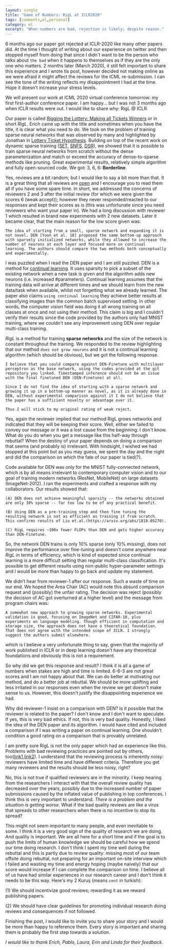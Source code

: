 ```yaml
---
layout: single
title: "Game of Numbers: RigL at ICLR2020"
tags: [comments,ml,personal]
category: ml
excerpt: "When numbers are bad, rejection is likely; despite reason."
---
```

6 months ago our paper got rejected at ICLR-2020 like many other papers did. At the time I thought of writing about our experience on twitter and then stopped myself from doing that since I didn't want to be the person who talks about `the bad` when it happens to themselves as if they are the only one who matters. 2 months later (March 2020), it still felt important to share this experience and I wrote tis post, however decided not making online as we were afraid it might affect the reviews for the ICML re-submission. I can see the tone of the writing
reflects my disappointment I had at the time. Hope it doesn't increase your stress levels.

We will present our work at ICML 2020 virtual conference tomorrow: my first first-author conference paper. I am happy... but I was not 3 months ago when ICLR results were out. I would like to share why: RigL @ ICLR.

Our paper is called [Rigging the Lottery: Making all Tickets Winners](https://arxiv.org/abs/1911.11134) or in short *RigL*. Erich came up with the title and sometimes when you have the title, it is clear what you need to do. We took on the problem of training sparse neural networks that was observed by many and highlighted by Jonathan in [Lottery Ticket Hypothesis](https://arxiv.org/abs/1803.03635). Building on top of the recent work on dynamic sparse training ([SET](https://www.nature.com/articles/s41467-018-04316-3), [SNFS](https://arxiv.org/abs/1907.04840), [DSR](https://arxiv.org/abs/1902.05967)), we showed that it is possible to train sparse neural networks from scratch without the dense parameterization and match or exceed the accuracy of dense-to-sparse methods like pruning. Great experimental results, relatively simple algorithm and fully open-sourced code. We got: 3, 6, 6: **Borderline**.

Yes, reviews are a bit random; but I would like to say a bit more than that. It is a great thing that all reviews are [open](https://openreview.net/forum?id=ryg7vA4tPB) and I encourage you to read them all if you have some spare time. In short, we addressed the concerns of reviewers 2 and 3 after the initial review (for which we were given the scores 6 (weak accept)); however they never responded/reacted to our responses and kept their scores as is (this was unfortunate since you need reviewers who want your paper in). We had a long discussion with reviewer 1 which resulted in brand new experiments with 2 new datasets. Later it became clear, that the main reason for the low score given was:
```
The idea of starting from a small, sparse network and expanding it is not novel. DEN [Yoon et al. 18] proposed the same bottom-up approach with sparsely initialized networks, while they allowed to increase the number of neurons at each layer and focused more on continual learning. The authors should compare the two methods both conceptually and experimentally.
```

I was puzzled when I read the DEN paper and I am still puzzled. DEN is a method for [continual learning](https://arxiv.org/abs/1802.07569). It uses sparsity to pick a subset of the existing network when a new task is given and the algorithm adds new neurons (i.e. increased #parameters). Continual learning assumes that the training data will arrive at different times and we should learn from the new data/task when available, whilst not forgetting what we already learned. The paper also claims `using continual learning` they achieve better results at classifying images than the common batch supervised setting. In other words, the computer vision field was doing it all wrong training on all classes at once and not using their method. This claim is big and I couldn't verify their results since the code provided by the authors only had MNIST training, where we couldn't see any improvement using DEN over regular multi-class training.

*RigL* is a method for training **sparse networks** and the size of the network is constant throughout the training. We responded to the review highlighting that our method `does not grow neurons` and it is not a continual learning algorithm (which should be obvious), but we got the following response.

```
I believe that you could compare against DEN-Finetune with multilayer perceptron as the base network, using the codes provided at the git repository you linked. Timestamped inference should not be an issue with the final finetuned DEN (DEN-Finetune) at all.

Since I do not find the idea of starting with a sparse network and growing it up in a bottom-up manner as novel, as it is already done in DEN, without experimental comparison against it I do not believe that the paper has a sufficient novelty or advantage over it.

Thus I will stick to my original rating of weak reject.
```

Yes, again the reviewer implied that our method RigL grows networks and indicated that they will be keeping their score. Well, either we failed to convey our message or it was a lost cause from the beginning: I don't know. What do you do when you get a message like this half-way through rebuttal? When the destiny of your paper depends on doing a comparison that seems (and probably is) irrelevant. With hindsight, I wished we had stopped at this point but as you may guess, we spent the day and the night and did the comparison on which the fate of our paper is tied(?).

Code available for DEN was only for the MNIST fully-connected network, which is by all means irrelevant to contemporary computer vision and to our goal of training modern networks (ResNet, MobileNet) on large datasets (ImageNet-2012). I ran the experiments and crafted a response with my collaborators. Our results showed that:

```
(A) DEN does not achieve meaningful sparsity -- the networks obtained are only 10% sparse -- far too low to be of any practical benefit.

(B) Using DEN as a pre-training step and then fine tuning the resulting network is not as efficient as training it from scratch. This confirms results of Liu et.al.(https://arxiv.org/abs/1810.05270).

(C) RigL requires ~100x fewer FLOPs than DEN and gets higher accuracy than DEN-Finetune.
```

So, the network DEN trains is only 10% sparse (only 10% missing), does not improve the performance over fine-tuning and doesn't come anywhere near *RigL* in terms of efficiency, which is kind of expected since continual learning is a more difficult setting than regular multi-class classification. It's possible to get different results using non-public hyper-parameter settings and I would be more than happy to go back and update my statement.

We didn’t hear from reviewer-1 after our response. Such a waste of time on our end. We hoped the Area Chair (AC) would note this absurd comparison request and (possibly) the unfair rating. The decision was reject (possibly the decision of AC got overturned at a higher level) and the message from program chairs was:

```
A somewhat new approach to growing sparse networks. Experimental validation is good, focusing on ImageNet and CIFAR-10, plus experiments on language modeling. Though efficient in computation and storage size, the approach does not have a theoretical foundation. That does not agree with the intended scope of ICLR. I strongly suggest the authors submit elsewhere.
```

which is I believe a very unfortunate thing to say, given that the majority of work published in ICLR or in deep learning doesn’t  have any theoretical foundations and obviously this is not a requirement.

So why did we get this response and result? I think it is all a game of numbers when stakes are high and time is limited. 6-6-3 are not great scores and I am not happy about that. We can do better at motivating our method, and do a better job at rebuttal. We should be more uplifting and less irritated in our responses even when the review we get doesn't make sense to us. However, this doesn't justify the disappointing experience we had.

Why did reviewer-1 insist on a comparison with DEN? Is it possible that the reviewer is related to the paper? I don't know and I don't want to speculate. If yes, this is very bad ethics. If not, this is very bad quality. Honestly, I liked the idea of the DEN paper and its algorithm. I would have cited and included a comparison if I was writing a paper on continual learning. One shouldn't condition a good rating on a comparison that is provably unrelated.

I am pretty sure RigL is not the only paper which had an experience like this. Problems with bad reviewing practices are pointed out by others, too([link1](http://approximatelycorrect.com/2018/07/10/troubling-trends-in-machine-learning-scholarship/#more-770),[link2](https://medium.com/syncedreview/cvpr-paper-controversy-ml-community-reviews-peer-review-79bf49eb0547)). I understand that the reviewing process is inherently noisy: reviewers have limited time and have different criteria. Therefore you get many reviewers and the results should be less noisy, right?

No, this is not true if qualified reviewers are in the minority. I keep hearing from the researchers I interact with that the overall review quality has decreased over the years, possibly due to the increased number of paper submissions caused by the inflated value of publishing in top conferences. I think this is very important to understand. *There is a problem and the situation is getting worse*. What if the bad quality reviews are like a virus that spreads to other researchers when there is no incentive to stop its spread?

This might not seem important to many people, and even inevitable to some. I think it is a very good sign of the quality of research we are doing. And quality is important. We are all here for a short time and if the goal is to push the limits of human knowledge we should be careful how we spend our time doing research. I don't think I spent my time well during the rebuttal and this is partly due to review quality: missing most of our team offsite doing rebuttal, not preparing for an important on-site interview which I failed and wasting my time and energy hoping (maybe naively) that our score would increase if I can complete the comparison on time. I believe all of us have had similar experiences in our research career and I don't think it needs to be this way. Here's my 2 Kuruş (means `cent` in turkish):

(1) We should incentivize good reviews; rewarding it as we reward publishing papers.

(2) We should have clear guidelines for promoting individual research doing reviews and consequences if not followed.

Finishing the post, I would like to invite you to share your story and I would be more than happy to reference them. Every story is important and sharing them is probably the first step towards a solution.

*I would like to thank Erich, Pablo, Laura, Erin and Linda for their feedback.*
